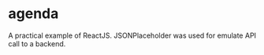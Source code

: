 # agenda
A practical example of ReactJS. JSONPlaceholder was used for emulate API call to a backend.
